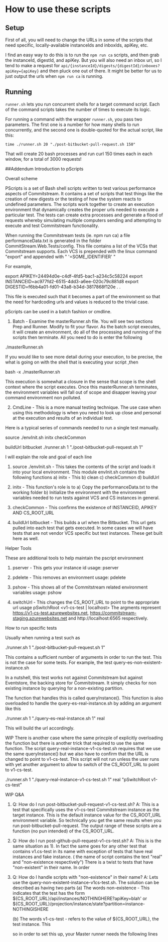 # How to use these scripts

## Setup
First of all, you will need to change the URLs in some of the scripts that need specific, locally-available instanceIds and inboxIds, apiKey, etc.

I find an easy way to do this is to run the `npm run ca` scripts, and then grab the instanceId, digestId, and apiKey. But you will also need an inbox url, so I tend to make a request for `api/{instanceId}/digests/{digestId}/inboxes?apiKey={apiKey}` and then pluck one out of
there. It might be better for us to just output the urls when `npm run ca` is running.

## Running

`runner.sh` lets you run concurrent shells for a target command script. Each of the command scripts takes the number of times to execute its logic.

For running a command with the wrapper `runner.sh`, you pass two parameters. The first one is a number for how many shells to run concurrently, and the second one is double-quoted for the actual script, like this:

`time ./runner.sh 20 "./post-bitbucket-pull-request.sh 150"`

That will create 20 bash processes and run curl 150 times each in each window, for a total of 3000 requests!



##Addendum
Introduction to pScripts

Overall scheme

PScripts is a set of Bash shell scripts written to test various performance aspects of Commitstream.  It contains a set
of scripts that test things like the creation of new digests or the testing of how the system reacts to undefined
parameters.  The scripts work together to create an execution environment that dynamically creates the proper urls needed
to execute a particular test.  The tests can create extra processes and generate a flood of requests whereby simulating
multiple computers sending and attempting to execute and test Commitstream functionality.

When running the Commitstream tests (ie. npm run ca) a file performanceData.txt is generated in the folder
CommitStream.Web.Tests/config.  This file contains a list of the VCSs that Commitstream supports.  Each VCS is prepended
with the linux command "export" and appended with " '=SOME_IDENTIFIER' "

For example,

export APIKEY=24494d0e-c4df-4fd5-bac1-a234c5c58224
export INSTANCEID=ac977fd2-6515-4dd3-a6ee-020c79c881d8
export DIGESTID=f6bb4a01-fd01-43a8-b34d-3817868f120e
.
.

This file is executed such that it becomes a part of the environment so that the need for hardcoding urls and values is
reduced to the trivial case.


pScripts can be used in a batch fashion or cmdline.

1) Batch - Examine the masterRunner.sh file.  You will see two sections Prep and Runner.  Modify to fit your flavor.  As the
batch script executes, it will create an environment, do all of the processing and running of the scripts then terminate.
All you need to do is enter the following

./masterRunner.sh

If you would like to see more detail during your execution, to be precise, the what is going on with the shell that is
executing your script ,then

bash -x ./masterRunner.sh

This execution is somewhat a closure in the sense that scope is the shell context where the script executes. Once this
masterRunner.sh terminates, the environment variables will fall out of scope and disapper leaving your command
environment non polluted.

2) CmdLine - This is a more manual testing technique.  The use case when using this methodology is when you need to look
up close and personal at the execution and results of an individual test.

Here is a typical series of commands needed to run a single test manually.

source ./envInit.sh
initx
checkCommon

buildUrl bitbucket
./runner.sh 1 "./post-bitbucket-pull-request.sh 1"

I will explain the role and goal of each line

1) source ./envInit.sh - This takes the contents of the script and loads it into your local environment.  This module
  envInit.sh contains the following functions
  a) initx - This
  b) clean
  c) checkCommon
  d) buildUrl

2) initx - This function's role is to
  a) Copy the performanceData.txt to the working folder
  b) Initialize the environment with the environment variables needed to run tests against VCS and CS instances in general.

3) checkCommon - This confirms the existence of INSTANCEID, APIKEY AND CS_ROOT_URL

4) buildUrl bitbucket - This builds a url when the Bitbucket.  This url gets pulled into each test that gets executed.
  In some cases we will have tests that are not vendor VCS specific but test instances.  These get built here as well.

Helper Tools

These are additional tools to help maintain the pscript environment
 1) pserver - This gets your instance id
    usage: pserver

 2) pdelete - This removes an environment
    usage: pdelete <environment variable>

 3) pshow - This shows all of the Commitstream related environment variables
    usage: pshow

 4) switchUrl - This changes the CS_ROOT_URL to point to the appropriate url
    usage pSwitchRoot <v1-cs-test | localhost>
    The argments represent https://v1-cs-test.azurewebsites.net, https://commitstream-staging.azurewebsites.net and http://localhost:6565
    respectively.

How to run specific tests

Usually when running a test such as

./runner.sh 1 "./post-bitbucket-pull-request.sh 1"

This contains a sufficient number of arguments in order to run the test.  This is not the case for some tests.  For
example, the test query-es-non-existent-instance.sh

In a nutshell, this test works not against Commitstream but against Eventstore, the backing store for Commitstream.
It simply checks for non existing instance by querying for a non-existing partition.

 The function that handles this is called queryInstance().  This function is also overloaded to handle the
 query-es-real-instance.sh by adding an argument like this

 ./runner.sh 1 "./query-es-real-instance.sh 1" real

 This will build the url accordingly.

WIP
 There is another case where the same princple of explicitly overloading the function but there is another trick that
 required to use the same function.  The script query-real-instance-v1-cs-test.sh requires that we use the same
 queryInstance() but we also have to confirm that the URL is changed to point to v1-cs-test.  This script will not run
 unless the user runs with yet another argument to allow to switch of the CS_ROOT_URL to point to v1-cs-test.

 ./runner.sh 1 "./query-real-instance-v1-cs-test.sh 1" real "pSwitchRoot v1-cs-test"



WIP
Q&A

1) Q: How do I run post-bitbucket-pull-request-v1-cs-test.sh?
   A: This is a test that specifically uses the v1-cs-test Commitstream instance as the target instance.
      This is the default instance value for the CS_ROOT_URL environment variable. So technically you get
      the same results when you run post-bitbucket-pull-request.  The output range of these scripts
      are a function (no pun intended)
      of the CS_ROOT_URL.

2) Q: How do I run post-github-pull-request-v1-cs-test.sh?
   A: This is is the same situation as 1).  In fact the same goes for any other test that contains
   v1.cs-test in its name with exception of tests that have real instances and fake instance.
   ( the name of script contains the text "real" and "non-existence respectively")  There is a twist to tests that have "non-existent" in their name. In order

3) Q: How do I handle scripts with "non-existence" in their name?
   A: Lets use the query-non-existent-instance-v1cs-test.sh. The solution can be described as having two parts
      (a) The words non-existence - This indicates that the test has the form
         ${CS_ROOT_URL}/api/instances/NOTHINGHERE?apiKey=blah'
          or
          ${CS_ROOT_URL}/projection/instance/state?partition=instance-NOTHINGISHERE

      (b) The words v1-cs-test - refers to the value of ${CS_ROOT_URL}, the test instance.  This

    so in order to set this up, your Master runner needs the following lines
    
